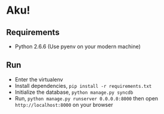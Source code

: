 
# Aku!

## Requirements

- Python 2.6.6 (Use pyenv on your modern machine)

## Run

- Enter the virtualenv
- Install dependencies, `pip install -r requirements.txt`
- Initialize the database, `python manage.py syncdb`
- Run, `python manage.py runserver 0.0.0.0:8000` then open `http://localhost:8000` on your browser

